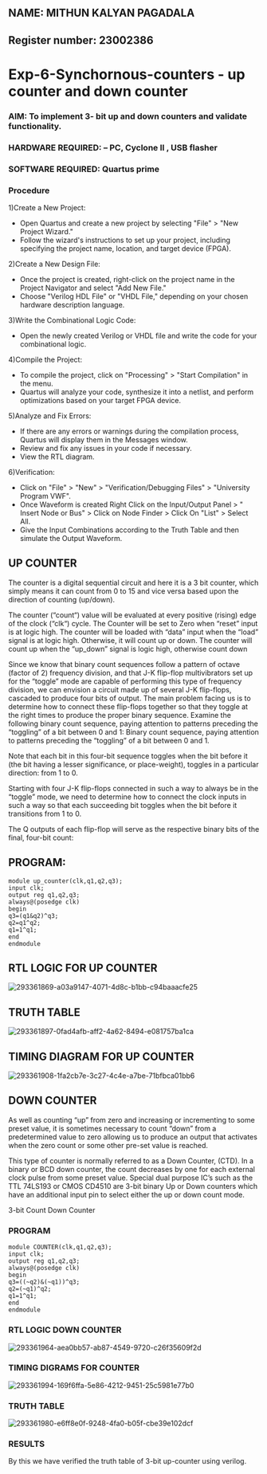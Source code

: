 ## NAME: MITHUN KALYAN PAGADALA
## Register number:  23002386
# Exp-6-Synchornous-counters - up counter and down counter 
### AIM: To implement 3- bit up and down counters and validate  functionality.
### HARDWARE REQUIRED:  – PC, Cyclone II , USB flasher
### SOFTWARE REQUIRED:   Quartus prime
### Procedure
1)Create a New Project:

   * Open Quartus and create a new project by selecting "File" > "New Project Wizard."
   * Follow the wizard's instructions to set up your project, including specifying the project name, location, and target device (FPGA).
     
 2)Create a New Design File:

  * Once the project is created, right-click on the project name in the Project Navigator and select "Add New File."
  * Choose "Verilog HDL File" or "VHDL File," depending on your chosen hardware description language.
    
 3)Write the Combinational Logic Code:

  * Open the newly created Verilog or VHDL file and write the code for your combinational logic.
    
 4)Compile the Project:

  * To compile the project, click on "Processing" > "Start Compilation" in the menu.
  * Quartus will analyze your code, synthesize it into a netlist, and perform optimizations based on your target FPGA device.
    
 5)Analyze and Fix Errors:

  * If there are any errors or warnings during the compilation process, Quartus will display them in the Messages window.
  * Review and fix any issues in your code if necessary.
  * View the RTL diagram.
    
 6)Verification:

  * Click on "File" > "New" > "Verification/Debugging Files" > "University Program VWF".
  * Once Waveform is created Right Click on the Input/Output Panel > " Insert Node or Bus" > Click on Node Finder > Click On "List" > Select All.
  * Give the Input Combinations according to the Truth Table and then simulate the Output Waveform.


## UP COUNTER 
The counter is a digital sequential circuit and here it is a 3 bit counter, which simply means it can count from 0 to 15 and vice versa based upon the direction of counting (up/down). 

The counter (“count“) value will be evaluated at every positive (rising) edge of the clock (“clk“) cycle.
The Counter will be set to Zero when “reset” input is at logic high.
The counter will be loaded with “data” input when the “load” signal is at logic high. Otherwise, it will count up or down.
The counter will count up when the “up_down” signal is logic high, otherwise count down

Since we know that binary count sequences follow a pattern of octave (factor of 2) frequency division, and that J-K flip-flop multivibrators set up for the “toggle” mode are capable of performing this type of frequency division, we can envision a circuit made up of several J-K flip-flops, cascaded to produce four bits of output.
The main problem facing us is to determine how to connect these flip-flops together so that they toggle at the right times to produce the proper binary sequence.
Examine the following binary count sequence, paying attention to patterns preceding the “toggling” of a bit between 0 and 1:
Binary count sequence, paying attention to patterns preceding the “toggling” of a bit between 0 and 1.

Note that each bit in this four-bit sequence toggles when the bit before it (the bit having a lesser significance, or place-weight), toggles in a particular direction: from 1 to 0.



 
 

Starting with four J-K flip-flops connected in such a way to always be in the “toggle” mode, we need to determine how to connect the clock inputs in such a way so that each succeeding bit toggles when the bit before it transitions from 1 to 0.

The Q outputs of each flip-flop will serve as the respective binary bits of the final, four-bit count:

## PROGRAM:
```
module up_counter(clk,q1,q2,q3);
input clk;
output reg q1,q2,q3;
always@(posedge clk)
begin
q3=(q1&q2)^q3;
q2=q1^q2;
q1=1^q1;
end 
endmodule

```
## RTL LOGIC FOR UP COUNTER

![293361869-a03a9147-4071-4d8c-b1bb-c94baaacfe25](https://github.com/Himavath08/Exp-7-Synchornous-counters-/assets/139110631/3b61dc51-6b60-4f11-b208-67f78588976e)
## TRUTH TABLE
![293361897-0fad4afb-aff2-4a62-8494-e081757ba1ca](https://github.com/Himavath08/Exp-7-Synchornous-counters-/assets/139110631/af9c656e-12f2-40b2-a4ef-2d069a48a293)

## TIMING DIAGRAM FOR UP COUNTER
![293361908-1fa2cb7e-3c27-4c4e-a7be-71bfbca01bb6](https://github.com/Himavath08/Exp-7-Synchornous-counters-/assets/139110631/cfe91c9f-79dc-435b-8f5f-8ecb7ec465d4)

## DOWN COUNTER 

As well as counting “up” from zero and increasing or incrementing to some preset value, it is sometimes necessary to count “down” from a predetermined value to zero allowing us to produce an output that activates when the zero count or some other pre-set value is reached.

This type of counter is normally referred to as a Down Counter, (CTD). In a binary or BCD down counter, the count decreases by one for each external clock pulse from some preset value. Special dual purpose IC’s such as the TTL 74LS193 or CMOS CD4510 are 3-bit binary Up or Down counters which have an additional input pin to select either the up or down count mode.


3-bit Count Down Counter


### PROGRAM 
```
module COUNTER(clk,q1,q2,q3);
input clk;
output reg q1,q2,q3;
always@(posedge clk)
begin
q3=((~q2)&(~q1))^q3;
q2=(~q1)^q2;
q1=1^q1;
end
endmodule
```
### RTL LOGIC  DOWN COUNTER  


![293361964-aea0bb57-ab87-4549-9720-c26f35609f2d](https://github.com/Himavath08/Exp-7-Synchornous-counters-/assets/139110631/244f8309-9c9b-4401-95a5-c9846fb4d440)

### TIMING DIGRAMS FOR COUNTER  



![293361994-169f6ffa-5e86-4212-9451-25c5981e77b0](https://github.com/Himavath08/Exp-7-Synchornous-counters-/assets/139110631/1ff173ce-f29c-424b-8174-3833cf38a8c5)

### TRUTH TABLE 

![293361980-e6ff8e0f-9248-4fa0-b05f-cbe39e102dcf](https://github.com/Himavath08/Exp-7-Synchornous-counters-/assets/139110631/40f97132-fa15-4669-b02e-61eb690ac7d8)


### RESULTS 
By this we have verified the truth table of 3-bit up-counter using verilog.

